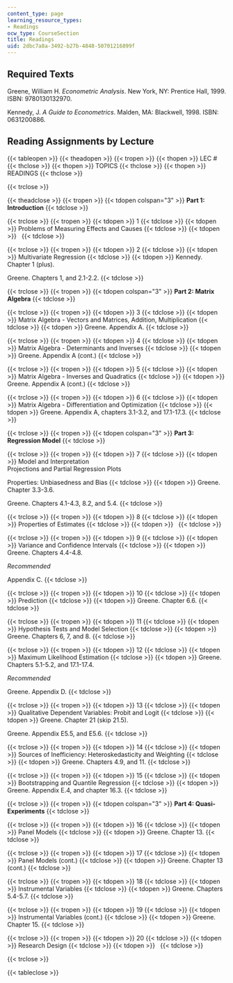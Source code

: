 ```yaml
---
content_type: page
learning_resource_types:
- Readings
ocw_type: CourseSection
title: Readings
uid: 2dbc7a8a-3492-b27b-4848-50701216899f
---
```


Required Texts
--------------

Greene, William H. _Econometric Analysis_. New York, NY: Prentice Hall, 1999. ISBN: 9780130132970.

Kennedy, J. _A Guide to Econometrics_. Malden, MA: Blackwell, 1998. ISBN: 0631200886.

Reading Assignments by Lecture
------------------------------

{{< tableopen >}}
{{< theadopen >}}
{{< tropen >}}
{{< thopen >}}
LEC #
{{< thclose >}}
{{< thopen >}}
TOPICS
{{< thclose >}}
{{< thopen >}}
READINGS
{{< thclose >}}

{{< trclose >}}

{{< theadclose >}}
{{< tropen >}}
{{< tdopen colspan="3" >}}
**Part 1: Introduction**
{{< tdclose >}}

{{< trclose >}}
{{< tropen >}}
{{< tdopen >}}
1
{{< tdclose >}}
{{< tdopen >}}
Problems of Measuring Effects and Causes
{{< tdclose >}}
{{< tdopen >}}
 
{{< tdclose >}}

{{< trclose >}}
{{< tropen >}}
{{< tdopen >}}
2
{{< tdclose >}}
{{< tdopen >}}
Multivariate Regression
{{< tdclose >}}
{{< tdopen >}}
Kennedy. Chapter 1 (plus).  
  
Greene. Chapters 1, and 2.1-2.2.
{{< tdclose >}}

{{< trclose >}}
{{< tropen >}}
{{< tdopen colspan="3" >}}
**Part 2: Matrix Algebra**
{{< tdclose >}}

{{< trclose >}}
{{< tropen >}}
{{< tdopen >}}
3
{{< tdclose >}}
{{< tdopen >}}
Matrix Algebra - Vectors and Matrices, Addition, Multiplication
{{< tdclose >}}
{{< tdopen >}}
Greene. Appendix A.
{{< tdclose >}}

{{< trclose >}}
{{< tropen >}}
{{< tdopen >}}
4
{{< tdclose >}}
{{< tdopen >}}
Matrix Algebra - Determinants and Inverses
{{< tdclose >}}
{{< tdopen >}}
Greene. Appendix A (cont.)
{{< tdclose >}}

{{< trclose >}}
{{< tropen >}}
{{< tdopen >}}
5
{{< tdclose >}}
{{< tdopen >}}
Matrix Algebra - Inverses and Quadratics
{{< tdclose >}}
{{< tdopen >}}
Greene. Appendix A (cont.)
{{< tdclose >}}

{{< trclose >}}
{{< tropen >}}
{{< tdopen >}}
6
{{< tdclose >}}
{{< tdopen >}}
Matrix Algebra - Differentiation and Optimization
{{< tdclose >}}
{{< tdopen >}}
Greene. Appendix A, chapters 3.1-3.2, and 17.1-17.3.
{{< tdclose >}}

{{< trclose >}}
{{< tropen >}}
{{< tdopen colspan="3" >}}
**Part 3: Regression Model**
{{< tdclose >}}

{{< trclose >}}
{{< tropen >}}
{{< tdopen >}}
7
{{< tdclose >}}
{{< tdopen >}}
Model and Interpretation  
Projections and Partial Regression Plots  
  
Properties: Unbiasedness and Bias
{{< tdclose >}}
{{< tdopen >}}
Greene. Chapter 3.3-3.6.  
  
Greene. Chapters 4.1-4.3, 8.2, and 5.4.
{{< tdclose >}}

{{< trclose >}}
{{< tropen >}}
{{< tdopen >}}
8
{{< tdclose >}}
{{< tdopen >}}
Properties of Estimates
{{< tdclose >}}
{{< tdopen >}}
 
{{< tdclose >}}

{{< trclose >}}
{{< tropen >}}
{{< tdopen >}}
9
{{< tdclose >}}
{{< tdopen >}}
Variance and Confidence Intervals
{{< tdclose >}}
{{< tdopen >}}
Greene. Chapters 4.4-4.8.  
  
_Recommended_  
  
Appendix C.
{{< tdclose >}}

{{< trclose >}}
{{< tropen >}}
{{< tdopen >}}
10
{{< tdclose >}}
{{< tdopen >}}
Prediction
{{< tdclose >}}
{{< tdopen >}}
Greene. Chapter 6.6.
{{< tdclose >}}

{{< trclose >}}
{{< tropen >}}
{{< tdopen >}}
11
{{< tdclose >}}
{{< tdopen >}}
Hypothesis Tests and Model Selection
{{< tdclose >}}
{{< tdopen >}}
Greene. Chapters 6, 7, and 8.
{{< tdclose >}}

{{< trclose >}}
{{< tropen >}}
{{< tdopen >}}
12
{{< tdclose >}}
{{< tdopen >}}
Maximum Likelihood Estimation
{{< tdclose >}}
{{< tdopen >}}
Greene. Chapters 5.1-5.2, and 17.1-17.4.  
  
_Recommended_  
  
Greene. Appendix D.
{{< tdclose >}}

{{< trclose >}}
{{< tropen >}}
{{< tdopen >}}
13
{{< tdclose >}}
{{< tdopen >}}
Qualitative Dependent Variables: Probit and Logit
{{< tdclose >}}
{{< tdopen >}}
Greene. Chapter 21 (skip 21.5).  
  
Greene. Appendix E5.5, and E5.6.
{{< tdclose >}}

{{< trclose >}}
{{< tropen >}}
{{< tdopen >}}
14
{{< tdclose >}}
{{< tdopen >}}
Sources of Inefficiency: Heteroskedasticity and Weighting
{{< tdclose >}}
{{< tdopen >}}
Greene. Chapters 4.9, and 11.
{{< tdclose >}}

{{< trclose >}}
{{< tropen >}}
{{< tdopen >}}
15
{{< tdclose >}}
{{< tdopen >}}
Bootstrapping and Quantile Regression
{{< tdclose >}}
{{< tdopen >}}
Greene. Appendix E.4, and chapter 16.3.
{{< tdclose >}}

{{< trclose >}}
{{< tropen >}}
{{< tdopen colspan="3" >}}
**Part 4: Quasi-Experiments**
{{< tdclose >}}

{{< trclose >}}
{{< tropen >}}
{{< tdopen >}}
16
{{< tdclose >}}
{{< tdopen >}}
Panel Models
{{< tdclose >}}
{{< tdopen >}}
Greene. Chapter 13.
{{< tdclose >}}

{{< trclose >}}
{{< tropen >}}
{{< tdopen >}}
17
{{< tdclose >}}
{{< tdopen >}}
Panel Models (cont.)
{{< tdclose >}}
{{< tdopen >}}
Greene. Chapter 13 (cont.)
{{< tdclose >}}

{{< trclose >}}
{{< tropen >}}
{{< tdopen >}}
18
{{< tdclose >}}
{{< tdopen >}}
Instrumental Variables
{{< tdclose >}}
{{< tdopen >}}
Greene. Chapters 5.4-5.7.
{{< tdclose >}}

{{< trclose >}}
{{< tropen >}}
{{< tdopen >}}
19
{{< tdclose >}}
{{< tdopen >}}
Instrumental Variables (cont.)
{{< tdclose >}}
{{< tdopen >}}
Greene. Chapter 15.
{{< tdclose >}}

{{< trclose >}}
{{< tropen >}}
{{< tdopen >}}
20
{{< tdclose >}}
{{< tdopen >}}
Research Design
{{< tdclose >}}
{{< tdopen >}}
 
{{< tdclose >}}

{{< trclose >}}

{{< tableclose >}}